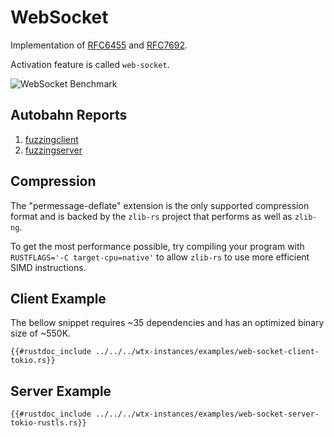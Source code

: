 # WebSocket

Implementation of [RFC6455](https://datatracker.ietf.org/doc/html/rfc6455) and [RFC7692](https://datatracker.ietf.org/doc/html/rfc7692).

Activation feature is called `web-socket`.

![WebSocket Benchmark](https://i.imgur.com/Iv2WzJV.jpg)

## Autobahn Reports

1. <a href="https://c410-f3r.github.io/wtx-site/static/fuzzingclient/index.html" target="_blank">fuzzingclient</a>
2. <a href="https://c410-f3r.github.io/wtx-site/static/fuzzingserver/index.html" target="_blank">fuzzingserver</a>

## Compression

The "permessage-deflate" extension is the only supported compression format and is backed by the `zlib-rs` project that performs as well as `zlib-ng`.

To get the most performance possible, try compiling your program with `RUSTFLAGS='-C target-cpu=native'` to allow `zlib-rs` to use more efficient SIMD instructions.

## Client Example

The bellow snippet requires ~35 dependencies and has an optimized binary size of ~550K.

```rust,edition2021,no_run
{{#rustdoc_include ../../../wtx-instances/examples/web-socket-client-tokio.rs}}
```

## Server Example

```rust,edition2021,no_run
{{#rustdoc_include ../../../wtx-instances/examples/web-socket-server-tokio-rustls.rs}}
```